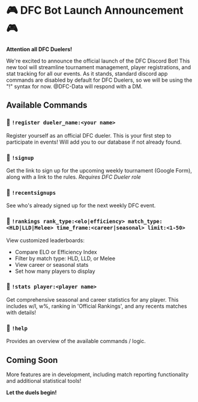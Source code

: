 # 🎮 DFC Bot Launch Announcement 🎮

**Attention all DFC Duelers!**

We're excited to announce the official launch of the DFC Discord Bot! This new tool will streamline tournament management, player registrations, and stat tracking for all our events.
As it stands, standard discord app commands are disabled by default for DFC Duelers, so we will be using the "!" syntax for now. @DFC-Data will respond with a DM.

## Available Commands

### 🔹 `!register dueler_name:<your name>`
Register yourself as an official DFC dueler. This is your first step to participate in events! Will add you to our database if not already found.

### 🔹 `!signup`
Get the link to sign up for the upcoming weekly tournament (Google Form), along with a link to the rules.
*Requires DFC Dueler role*

### 🔹 `!recentsignups`
See who's already signed up for the next weekly DFC event.

### 🔹 `!rankings rank_type:<elo|efficiency> match_type:<HLD|LLD|Melee> time_frame:<career|seasonal> limit:<1-50>`
View customized leaderboards:
- Compare ELO or Efficiency Index
- Filter by match type: HLD, LLD, or Melee
- View career or seasonal stats
- Set how many players to display

### 🔹 `!stats player:<player name>`
Get comprehensive seasonal and career statistics for any player. This includes w/l, w%, ranking in 'Official Rankings', and any recents matches with details!


### 🔹 `!help`
Provides an overview of the available commands / logic.


## Coming Soon

More features are in development, including match reporting functionality and additional statistical tools!


**Let the duels begin!**